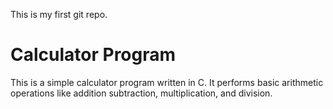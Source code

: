 This is my first git repo.

# Calculator Program

This is a simple calculator program written in C. It performs basic arithmetic operations like addition subtraction, multiplication, and division.
